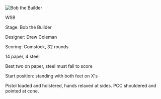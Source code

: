 ![Bob the Builder](https://github.com/bagellord/USPSA-Stages/blob/master/31%2B%20rounds/Bob%20the%20Builder%20-%2032%20Rounds%20-%20Comstock/Bob%20the%20Builder%20v1.png)

WSB

Stage: Bob the Builder

Designer: Drew Coleman

Scoring: Comstock, 32 rounds

14 paper, 4 steel

Best two on paper, steel must fall to score

Start position: standing with both feet on X's

Pistol loaded and holstered, hands relaxed at sides. PCC shouldered and pointed at cone.
